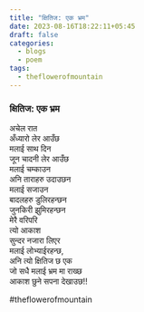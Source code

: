 ```yaml
---
title: "क्षितिज: एक भ्रम"
date: 2023-08-16T18:22:11+05:45
draft: false
categories:
  - blogs
  - poem
tags:
  - theflowerofmountain
---
```

### क्षितिज: एक भ्रम

अचेल रात  
अँध्यारो लेर आउँछ  
मलाई साथ दिन  
जून चादनी लेर आउँछ  
मलाई चम्काउन  
अनि ताराहरु उदाउछन  
मलाई सजाउन  
बादलहरु डुलिरहन्छन  
जुनकिरी झुमिरहन्छन  
मेरै वरिपरि  
त्यो आकाश  
सुन्दर नजारा लिएर  
मलाई लोभ्याईरहन्छ,  
अनि त्यो क्षितिज छ एक  
जो सधै मलाई भ्रम मा राख्छ  
आकाश छुने सपना देखाउछ!!

#theflowerofmountain
